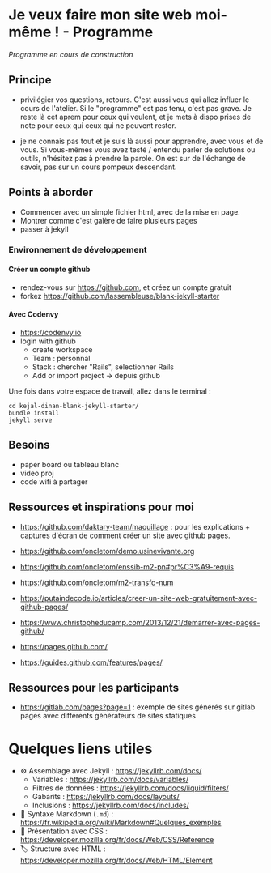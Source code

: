 # Je veux faire mon site web moi-même ! - Programme

*Programme en cours de construction*

## Principe

- privilégier vos questions, retours. C'est aussi vous qui allez influer le cours de l'atelier. Si le "programme" est pas tenu, c'est pas grave. Je reste là cet aprem pour ceux qui veulent, et je mets à dispo prises de note pour ceux qui ceux qui ne peuvent rester.

- je ne connais pas tout et je suis là aussi pour apprendre, avec vous et de vous. Si vous-mêmes vous avez testé / entendu parler de solutions ou outils, n'hésitez pas à prendre la parole. On est sur de l'échange de savoir, pas sur un cours pompeux descendant.

## Points à aborder

- Commencer avec un simple fichier html, avec de la mise en page.
- Montrer comme c'est galère de faire plusieurs pages
- passer à jekyll

### Environnement de développement

#### Créer un compte github

- rendez-vous sur https://github.com, et créez un compte gratuit
- forkez https://github.com/lassembleuse/blank-jekyll-starter

#### Avec Codenvy

- https://codenvy.io
- login with github
  - create workspace
  - Team : personnal
  - Stack : chercher "Rails", sélectionner Rails
  - Add or import project -> depuis github

Une fois dans votre espace de travail, allez dans le terminal :
```
cd kejal-dinan-blank-jekyll-starter/
bundle install
jekyll serve
```



## Besoins
- paper board ou tableau blanc
- video proj
- code wifi à partager

## Ressources et inspirations pour moi
- https://github.com/daktary-team/maquillage : pour les explications + captures d'écran de comment créer un site avec github pages.
- https://github.com/oncletom/demo.usinevivante.org
- https://github.com/oncletom/enssib-m2-pn#pr%C3%A9-requis
- https://github.com/oncletom/m2-transfo-num

- https://putaindecode.io/articles/creer-un-site-web-gratuitement-avec-github-pages/
- https://www.christopheducamp.com/2013/12/21/demarrer-avec-pages-github/
- https://pages.github.com/
- https://guides.github.com/features/pages/

## Ressources pour les participants

- https://gitlab.com/pages?page=1 : exemple de sites générés sur gitlab pages avec différents générateurs de sites statiques


# Quelques liens utiles

- ⚙️ Assemblage avec Jekyll : https://jekyllrb.com/docs/
  - Variables : https://jekyllrb.com/docs/variables/
  - Filtres de données : https://jekyllrb.com/docs/liquid/filters/
  - Gabarits : https://jekyllrb.com/docs/layouts/
  - Inclusions : https://jekyllrb.com/docs/includes/
- 📝 Syntaxe Markdown (`.md`) : https://fr.wikipedia.org/wiki/Markdown#Quelques_exemples
- 🎨 Présentation avec CSS : https://developer.mozilla.org/fr/docs/Web/CSS/Reference
- 🏷 Structure avec HTML : https://developer.mozilla.org/fr/docs/Web/HTML/Element
